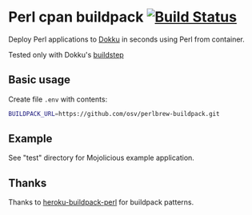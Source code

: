 Perl cpan buildpack [![Build Status](https://app.wercker.com/status/a98be5b7bd2105d22584cdaabe652c2b/s "Build Status")](https://app.wercker.com/project/bykey/a98be5b7bd2105d22584cdaabe652c2b)
=======

Deploy Perl applications to [Dokku](https://github.com/progrium/dokku/) in seconds using Perl from container.

Tested only with Dokku's [buildstep](https://github.com/progrium/buildstep/)

## Basic usage

Create file ```.env``` with contents:
```sh
BUILDPACK_URL=https://github.com/osv/perlbrew-buildpack.git
```

## Example

See "test" directory for Mojolicious example application.

## Thanks

Thanks to [heroku-buildpack-perl](https://github.com/miyagawa/heroku-buildpack-perl) for buildpack patterns.
